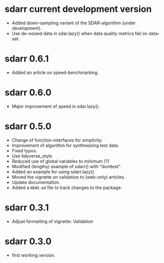 # sdarr current development version

* Added down-sampling variant of the SDAR-algorithm (under development).
* Use de-noised data in sdar.lazy() when data quality metrics fail on data-set.

# sdarr 0.6.1

* Added an article on speed-benchmarking.

# sdarr 0.6.0

* Major improvement of speed in sdar.lazy().

# sdarr 0.5.0

* Change of function-interfaces for simplicity.
* Improvement of algorithm for synthesizing test data.
* Fixed typos.
* Use tidyverse_style
* Reduced use of global variables to minimum (?)
* Modified (lengthy) example of sdarr() with "donttest".
* Added an example for using sdarr.lazy().
* Moved the vignette on validation to (web-only) articles.
* Update documentation.
* Added a `NEWS.md` file to track changes to the package.

# sdarr 0.3.1

* Adjust formatting of vignette: Validation

# sdarr 0.3.0

* first working version.

